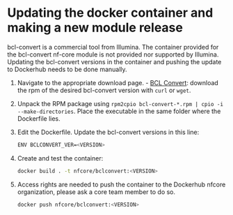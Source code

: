 # Updating the docker container and making a new module release

bcl-convert is a commercial tool from Illumina. The container provided for the bcl-convert nf-core module is not provided nor supported by Illumina. Updating the bcl-convert versions in the container and pushing the update to Dockerhub needs to be done manually.

1. Navigate to the appropriate download page. - [BCL Convert](https://support.illumina.com/sequencing/sequencing_software/bcl-convert/downloads.html): download the rpm of the desired bcl-convert version with `curl` or `wget`.
2. Unpack the RPM package using `rpm2cpio bcl-convert-*.rpm | cpio -i --make-directories`. Place the executable in the same folder where the Dockerfile lies.

2. Edit the Dockerfile. Update the bcl-convert versions in this line:

   ```bash
   ENV BCLCONVERT_VER=<VERSION>
   ```

3. Create and test the container:

   ```bash
   docker build . -t nfcore/bclconvert:<VERSION>
   ```

4. Access rights are needed to push the container to the Dockerhub nfcore organization, please ask a core team member to do so.

   ```bash
   docker push nfcore/bclconvert:<VERSION>
   ```
